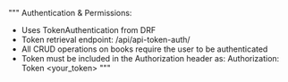 """
Authentication & Permissions:
- Uses TokenAuthentication from DRF
- Token retrieval endpoint: /api/api-token-auth/
- All CRUD operations on books require the user to be authenticated
- Token must be included in the Authorization header as:
  Authorization: Token <your_token>
"""

